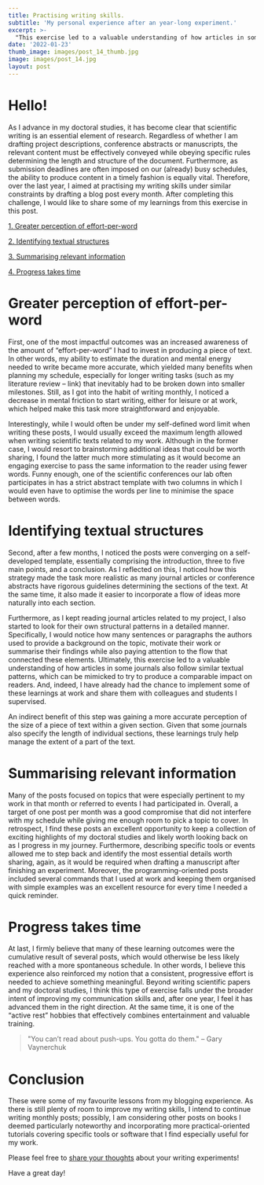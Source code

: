 ```yaml
---
title: Practising writing skills.
subtitle: 'My personal experience after an year-long experiment.'
excerpt: >-
  "This exercise led to a valuable understanding of how articles in some journals also follow similar textual patterns, which can be mimicked to try to produce a comparable impact on readers."
date: '2022-01-23'
thumb_image: images/post_14_thumb.jpg
image: images/post_14.jpg
layout: post
---
```


# Hello!

As I advance in my doctoral studies, it has become clear that scientific writing is an essential element of research. Regardless of whether I am drafting project descriptions, conference abstracts or manuscripts, the relevant content must be effectively conveyed while obeying specific rules determining the length and structure of the document. Furthermore, as submission deadlines are often imposed on our (already) busy schedules, the ability to produce content in a timely fashion is equally vital. Therefore, over the last year, I aimed at practising my writing skills under similar constraints by drafting a blog post every month. After completing this challenge, I would like to share some of my learnings from this exercise in this post.


[1. Greater perception of effort-per-word](#effort_word)

[2. Identifying textual structures](#text_struct)

[3. Summarising relevant information](#key_summary)

[4. Progress takes time](#progress_time)


# <a name="effort_word">Greater perception of effort-per-word</a>

First, one of the most impactful outcomes was an increased awareness of the amount of “effort-per-word” I had to invest in producing a piece of text. In other words, my ability to estimate the duration and mental energy needed to write became more accurate, which yielded many benefits when planning my schedule, especially for longer writing tasks (such as my literature review – link) that inevitably had to be broken down into smaller milestones. Still, as I got into the habit of writing monthly, I noticed a decrease in mental friction to start writing, either for leisure or at work, which helped make this task more straightforward and enjoyable.

Interestingly, while I would often be under my self-defined word limit when writing these posts, I would usually exceed the maximum length allowed when writing scientific texts related to my work. Although in the former case, I would resort to brainstorming additional ideas that could be worth sharing, I found the latter much more stimulating as it would become an engaging exercise to pass the same information to the reader using fewer words. Funny enough, one of the scientific conferences our lab often participates in has a strict abstract template with two columns in which I would even have to optimise the words per line to minimise the space between words.


# <a name="text_struct">Identifying textual structures</a>

Second, after a few months, I noticed the posts were converging on a self-developed template, essentially comprising the introduction, three to five main points, and a conclusion. As I reflected on this, I noticed how this strategy made the task more realistic as many journal articles or conference abstracts have rigorous guidelines determining the sections of the text. At the same time, it also made it easier to incorporate a flow of ideas more naturally into each section.

Furthermore, as I kept reading journal articles related to my project, I also started to look for their own structural patterns in a detailed manner. Specifically, I would notice how many sentences or paragraphs the authors used to provide a background on the topic, motivate their work or summarise their findings while also paying attention to the flow that connected these elements. Ultimately, this exercise led to a valuable understanding of how articles in some journals also follow similar textual patterns, which can be mimicked to try to produce a comparable impact on readers. And, indeed, I have already had the chance to implement some of these learnings at work and share them with colleagues and students I supervised.

An indirect benefit of this step was gaining a more accurate perception of the size of a piece of text within a given section. Given that some journals also specify the length of individual sections, these learnings truly help manage the extent of a part of the text.


# <a name="key_summary">Summarising relevant information</a>

Many of the posts focused on topics that were especially pertinent to my work in that month or referred to events I had participated in. Overall, a target of one post per month was a good compromise that did not interfere with my schedule while giving me enough room to pick a topic to cover. In retrospect, I find these posts an excellent opportunity to keep a collection of exciting highlights of my doctoral studies and likely worth looking back on as I progress in my journey. Furthermore, describing specific tools or events allowed me to step back and identify the most essential details worth sharing, again, as it would be required when drafting a manuscript after finishing an experiment. Moreover, the programming-oriented posts included several commands that I used at work and keeping them organised with simple examples was an excellent resource for every time I needed a quick reminder.


# <a name="progress_time">Progress takes time</a>

At last, I firmly believe that many of these learning outcomes were the cumulative result of several posts, which would otherwise be less likely reached with a more spontaneous schedule. In other words, I believe this experience also reinforced my notion that a consistent, progressive effort is needed to achieve something meaningful. Beyond writing scientific papers and my doctoral studies, I think this type of exercise falls under the broader intent of improving my communication skills and, after one year, I feel it has advanced them in the right direction. At the same time, it is one of the “active rest” hobbies that effectively combines entertainment and valuable training.

> "You can’t read about push-ups. You gotta do them." – Gary Vaynerchuk


# Conclusion

These were some of my favourite lessons from my blogging experience. As there is still plenty of room to improve my writing skills, I intend to continue writing monthly posts; possibly, I am considering other posts on books I deemed particularly noteworthy and incorporating more practical-oriented tutorials covering specific tools or software that I find especially useful for my work.

Please feel free to [share your thoughts](https://twitter.com/_franciscomcm) about your writing experiments!

Have a great day!
